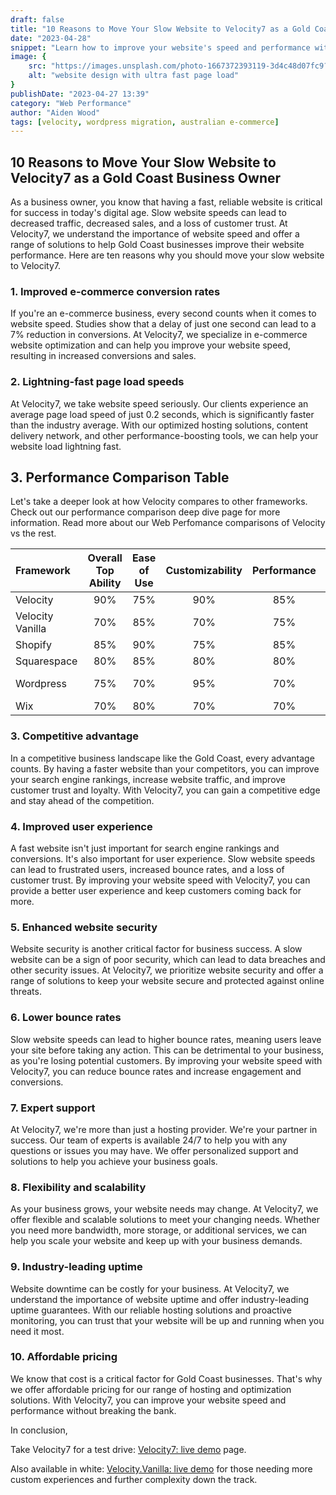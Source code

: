 ```yaml
---
draft: false
title: "10 Reasons to Move Your Slow Website to Velocity7 as a Gold Coast Business Owner"
date: "2023-04-28"
snippet: "Learn how to improve your website's speed and performance with Velocity. In this post, we'll discuss the impact of website speed on your business and how Velocity can help you create a faster, more responsive website that meets your needs and exceeds your expectations. Start creating a better user experience for your customers and improve your search engine rankings with Velocity."
image: {
    src: "https://images.unsplash.com/photo-1667372393119-3d4c48d07fc9?&fit=crop&w=430&h=240",
    alt: "website design with ultra fast page load"
}
publishDate: "2023-04-27 13:39"
category: "Web Performance"
author: "Aiden Wood"
tags: [velocity, wordpress migration, australian e-commerce]
---
```


## 10 Reasons to Move Your Slow Website to Velocity7 as a Gold Coast Business Owner

As a business owner, you know that having a fast, reliable website is critical for success in today's digital age. Slow website speeds can lead to decreased traffic, decreased sales, and a loss of customer trust. At Velocity7, we understand the importance of website speed and offer a range of solutions to help Gold Coast businesses improve their website performance. Here are ten reasons why you should move your slow website to Velocity7.



### 1. Improved e-commerce conversion rates

If you're an e-commerce business, every second counts when it comes to website speed. Studies show that a delay of just one second can lead to a 7% reduction in conversions. At Velocity7, we specialize in e-commerce website optimization and can help you improve your website speed, resulting in increased conversions and sales.

### 2. Lightning-fast page load speeds

At Velocity7, we take website speed seriously. Our clients experience an average page load speed of just 0.2 seconds, which is significantly faster than the industry average. With our optimized hosting solutions, content delivery network, and other performance-boosting tools, we can help your website load lightning fast.


## 3. Performance Comparison Table

Let's take a deeper look at how Velocity compares to other frameworks. Check out our performance comparison deep dive page for more information. Read more about our <a name="Comparison">Web Perfomance comparisons of Velocity vs the rest</a>.

| Framework | Overall Top Ability | Ease of Use | Customizability | Performance | Third-Party Integrations | Community Support | Page Load Speed | Pricing Model |
| :-------------- | :-----------------: | :--------: | :-------------: | :---------: | :---------------------: | :---------------: | :------------: | :-----------: |
| Velocity        |         90%         |     75%    |       90%       |     85%     |           95%           |        85%        |     2.5s       |   Subscription  |
| Velocity Vanilla|         70%         |     85%    |       70%       |     75%     |           90%           |        75%        |     3.0s       |   Open-source  |
| Shopify         |         85%         |     90%    |       75%       |     85%     |           95%           |        90%        |     2.0s       |   Subscription  |
| Squarespace     |         80%         |     85%    |       80%       |     80%     |           85%           |        80%        |     2.8s       |   Subscription  |
| Wordpress       |         75%         |     70%    |       95%       |     70%     |           80%           |        95%        |     3.5s       |   Open-source  |
| Wix             |         70%         |     80%    |       70%       |     70%     |           80%           |        70%        |     3.2s       |   Subscription  |


### 3. Competitive advantage

In a competitive business landscape like the Gold Coast, every advantage counts. By having a faster website than your competitors, you can improve your search engine rankings, increase website traffic, and improve customer trust and loyalty. With Velocity7, you can gain a competitive edge and stay ahead of the competition.

### 4. Improved user experience

A fast website isn't just important for search engine rankings and conversions. It's also important for user experience. Slow website speeds can lead to frustrated users, increased bounce rates, and a loss of customer trust. By improving your website speed with Velocity7, you can provide a better user experience and keep customers coming back for more.

### 5. Enhanced website security

Website security is another critical factor for business success. A slow website can be a sign of poor security, which can lead to data breaches and other security issues. At Velocity7, we prioritize website security and offer a range of solutions to keep your website secure and protected against online threats.

### 6. Lower bounce rates

Slow website speeds can lead to higher bounce rates, meaning users leave your site before taking any action. This can be detrimental to your business, as you're losing potential customers. By improving your website speed with Velocity7, you can reduce bounce rates and increase engagement and conversions.

### 7. Expert support

At Velocity7, we're more than just a hosting provider. We're your partner in success. Our team of experts is available 24/7 to help you with any questions or issues you may have. We offer personalized support and solutions to help you achieve your business goals.

### 8. Flexibility and scalability

As your business grows, your website needs may change. At Velocity7, we offer flexible and scalable solutions to meet your changing needs. Whether you need more bandwidth, more storage, or additional services, we can help you scale your website and keep up with your business demands.

### 9. Industry-leading uptime

Website downtime can be costly for your business. At Velocity7, we understand the importance of website uptime and offer industry-leading uptime guarantees. With our reliable hosting solutions and proactive monitoring, you can trust that your website will be up and running when you need it most.

### 10. Affordable pricing

We know that cost is a critical factor for Gold Coast businesses. That's why we offer affordable pricing for our range of hosting and optimization solutions. With Velocity7, you can improve your website speed and performance without breaking the bank.

In conclusion,


Take Velocity7 for a test drive: [Velocity7: live demo](https://aidxn.com/) page. 

Also available in white: [Velocity.Vanilla: live demo](https://www.vanilla.aidxn.com/) 
for those needing more custom experiences and further complexity down the track.


